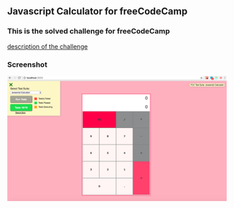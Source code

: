 ## Javascript Calculator for freeCodeCamp

### This is the solved challenge for freeCodeCamp

[description of the challenge](https://learn.freecodecamp.org/front-end-libraries/front-end-libraries-projects/build-a-javascript-calculator/)

### Screenshot

![javascript-calculator](https://github.com/lidia-saf/freecodecamp/blob/master/javascript-calculator/screenshot1.png)